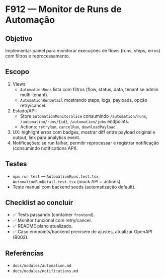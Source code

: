 # F912 — Monitor de Runs de Automação

## Objetivo
Implementar painel para monitorar execuções de flows (runs, steps, erros) com filtros e reprocessamento.

## Escopo
1. Views:
   - `AutomationRuns` lista com filtros (flow, status, data, tenant se admin multi-tenant).
   - `AutomationRunDetail` mostrando steps, logs, payloads, opção retry/cancel.
2. Estado/API:
   - Store `automationMonitorSlice` consumindo `/automation/runs`, `/automation/runs/{id}`, `/automation/jobs` endpoints.
   - Actions: `retryRun`, `cancelRun`, `downloadPayload`.
3. UX: highlight erros com badges, mostrar diff entre payload original e output, link para analytics event.
4. Notificações: se run falhar, permitir reprocessar e registrar notificação (consumindo notifications API).

## Testes
- `npm run test` — `AutomationRuns.test.tsx`, `AutomationRunDetail.test.tsx` (mock API + actions).
- Teste manual com backend seeds (automatização default).

## Checklist ao concluir
- ✅ Tests passando (container `frontend`).
- ✅ Monitor funcional com retry/cancel.
- ✅ README plano atualizado.
- ✅ Caso endpoints/backend precisem de ajustes, atualizar OpenAPI (B003).

## Referências
- `docs/modules/automation.md`
- `docs/modules/notifications.md`
